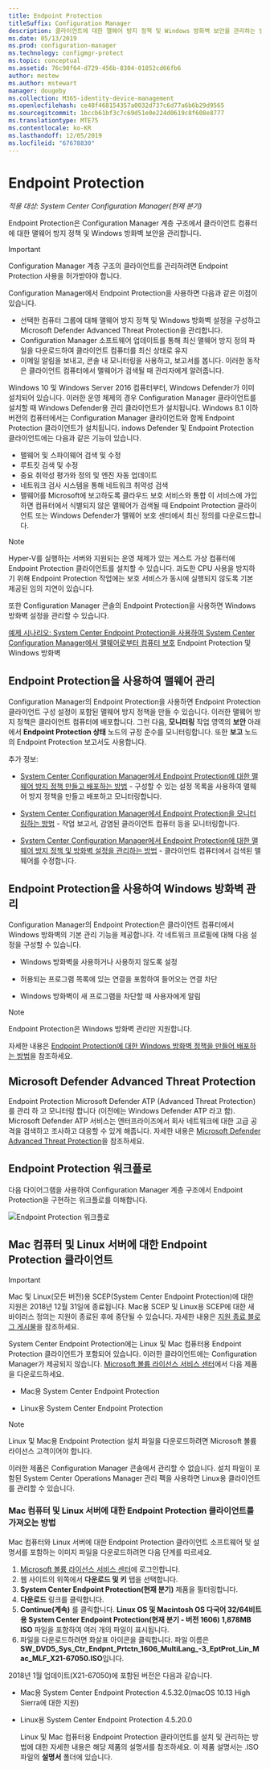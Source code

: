 ```yaml
---
title: Endpoint Protection
titleSuffix: Configuration Manager
description: 클라이언트에 대한 맬웨어 방지 정책 및 Windows 방화벽 보안을 관리하는 방법을 알아봅니다.
ms.date: 05/13/2019
ms.prod: configuration-manager
ms.technology: configmgr-protect
ms.topic: conceptual
ms.assetid: 76c90f64-d729-456b-8304-01852cd66fb6
author: mestew
ms.author: mstewart
manager: dougeby
ms.collection: M365-identity-device-management
ms.openlocfilehash: ce48f468154357a0032d737c6d77a6b6b29d9565
ms.sourcegitcommit: 1bccb61bf3c7c69d51e0e224d0619c8f608e8777
ms.translationtype: MTE75
ms.contentlocale: ko-KR
ms.lasthandoff: 12/05/2019
ms.locfileid: "67678830"
---
```

# <a name="endpoint-protection"></a>Endpoint Protection

*적용 대상: System Center Configuration Manager(현재 분기)*

Endpoint Protection은 Configuration Manager 계층 구조에서 클라이언트 컴퓨터에 대한 맬웨어 방지 정책 및 Windows 방화벽 보안을 관리합니다.  

> [!IMPORTANT]  
>  Configuration Manager 계층 구조의 클라이언트를 관리하려면 Endpoint Protection 사용을 허가받아야 합니다.  

 Configuration Manager에서 Endpoint Protection을 사용하면 다음과 같은 이점이 있습니다.  

-   선택한 컴퓨터 그룹에 대해 맬웨어 방지 정책 및 Windows 방화벽 설정을 구성하고 Microsoft Defender Advanced Threat Protection을 관리합니다.  
-   Configuration Manager 소프트웨어 업데이트를 통해 최신 맬웨어 방지 정의 파일을 다운로드하여 클라이언트 컴퓨터를 최신 상태로 유지  
-   이메일 알림을 보내고, 콘솔 내 모니터링을 사용하고, 보고서를 봅니다. 이러한 동작은 클라이언트 컴퓨터에서 맬웨어가 검색될 때 관리자에게 알려줍니다.  

Windows 10 및 Windows Server 2016 컴퓨터부터, Windows Defender가 이미 설치되어 있습니다. 이러한 운영 체제의 경우 Configuration Manager 클라이언트를 설치할 때 Windows Defender용 관리 클라이언트가 설치됩니다. Windows 8.1 이하 버전의 컴퓨터에서는 Configuration Manager 클라이언트와 함께 Endpoint Protection 클라이언트가 설치됩니다. indows Defender 및 Endpoint Protection 클라이언트에는 다음과 같은 기능이 있습니다.  

-   맬웨어 및 스파이웨어 검색 및 수정  
-   루트킷 검색 및 수정  
-   중요 취약성 평가와 정의 및 엔진 자동 업데이트  
-   네트워크 검사 시스템을 통해 네트워크 취약성 검색  
-   맬웨어를 Microsoft에 보고하도록 클라우드 보호 서비스와 통합 이 서비스에 가입하면 컴퓨터에서 식별되지 않은 맬웨어가 검색될 때 Endpoint Protection 클라이언트 또는 Windows Defender가 맬웨어 보호 센터에서 최신 정의를 다운로드합니다.  

> [!NOTE]  
>  Hyper-V를 실행하는 서버와 지원되는 운영 체제가 있는 게스트 가상 컴퓨터에 Endpoint Protection 클라이언트를 설치할 수 있습니다. 과도한 CPU 사용을 방지하기 위해 Endpoint Protection 작업에는 보호 서비스가 동시에 실행되지 않도록 기본 제공된 임의 지연이 있습니다.  

 또한 Configuration Manager 콘솔의 Endpoint Protection을 사용하면 Windows 방화벽 설정을 관리할 수 있습니다.  

 [예제 시나리오: System Center Endpoint Protection을 사용하여 System Center Configuration Manager에서 맬웨어로부터 컴퓨터 보호](scenarios-endpoint-protection.md) Endpoint Protection 및 Windows 방화벽  


## <a name="managing-malware-with-endpoint-protection"></a>Endpoint Protection을 사용하여 맬웨어 관리  
 Configuration Manager의 Endpoint Protection을 사용하면 Endpoint Protection 클라이언트 구성 설정이 포함된 맬웨어 방지 정책을 만들 수 있습니다. 이러한 맬웨어 방지 정책은 클라이언트 컴퓨터에 배포합니다. 그런 다음, **모니터링** 작업 영역의 **보안** 아래에서 **Endpoint Protection 상태** 노드의 규정 준수를 모니터링합니다. 또한 **보고** 노드의 Endpoint Protection 보고서도 사용합니다.  

 추가 정보:  

-   [System Center Configuration Manager에서 Endpoint Protection에 대한 맬웨어 방지 정책 만들고 배포하는 방법](endpoint-antimalware-policies.md) - 구성할 수 있는 설정 목록을 사용하여 맬웨어 방지 정책을 만들고 배포하고 모니터링합니다.  

-   [System Center Configuration Manager에서 Endpoint Protection을 모니터링하는 방법](monitor-endpoint-protection.md) - 작업 보고서, 감염된 클라이언트 컴퓨터 등을 모니터링합니다.  

-   [System Center Configuration Manager에서 Endpoint Protection에 대한 맬웨어 방지 정책 및 방화벽 설정을 관리하는 방법](endpoint-antimalware-firewall.md) - 클라이언트 컴퓨터에서 검색된 맬웨어를 수정합니다.  


## <a name="managing-windows-firewall-with-endpoint-protection"></a>Endpoint Protection을 사용하여 Windows 방화벽 관리  
 Configuration Manager의 Endpoint Protection은 클라이언트 컴퓨터에서 Windows 방화벽의 기본 관리 기능을 제공합니다. 각 네트워크 프로필에 대해 다음 설정을 구성할 수 있습니다.  

-   Windows 방화벽을 사용하거나 사용하지 않도록 설정  

-   허용되는 프로그램 목록에 있는 연결을 포함하여 들어오는 연결 차단  

-   Windows 방화벽이 새 프로그램을 차단할 때 사용자에게 알림  

> [!NOTE]  
>  Endpoint Protection은 Windows 방화벽 관리만 지원합니다.  


 자세한 내용은 [Endpoint Protection에 대한 Windows 방화벽 정책을 만들어 배포하는 방법](create-windows-firewall-policies.md)을 참조하세요.  


## <a name="microsoft-defender-advanced-threat-protection"></a>Microsoft Defender Advanced Threat Protection

Endpoint Protection Microsoft Defender ATP (Advanced Threat Protection)를 관리 하 고 모니터링 합니다 (이전에는 Windows Defender ATP 라고 함). Microsoft Defender ATP 서비스는 엔터프라이즈에서 회사 네트워크에 대한 고급 공격을 검색하고 조사하고 대응할 수 있게 해줍니다. 자세한 내용은 [Microsoft Defender Advanced Threat Protection](windows-defender-advanced-threat-protection.md)을 참조하세요.

## <a name="endpoint-protection-workflow"></a>Endpoint Protection 워크플로  
 다음 다이어그램을 사용하여 Configuration Manager 계층 구조에서 Endpoint Protection을 구현하는 워크플로를 이해합니다.  

 ![Endpoint Protection 워크플로](../media/Endpoint-Protection-Workflow.gif)  



## <a name="endpoint-protection-client-for-mac-computers-and-linux-servers"></a>Mac 컴퓨터 및 Linux 서버에 대한 Endpoint Protection 클라이언트  

> [!Important]  
> Mac 및 Linux(모든 버전)용 SCEP(System Center Endpoint Protection)에 대한 지원은 2018년 12월 31일에 종료됩니다. Mac용 SCEP 및 Linux용 SCEP에 대한 새 바이러스 정의는 지원이 종료된 후에 중단될 수 있습니다. 자세한 내용은 [지원 종료 블로그 게시물](https://go.microsoft.com/fwlink/?linkid=870182)을 참조하세요.  

 System Center Endpoint Protection에는 Linux 및 Mac 컴퓨터용 Endpoint Protection 클라이언트가 포함되어 있습니다. 이러한 클라이언트에는 Configuration Manager가 제공되지 않습니다. [Microsoft 볼륨 라이선스 서비스 센터](https://www.microsoft.com/licensing/servicecenter/default.aspx)에서 다음 제품을 다운로드하세요.  

-   Mac용 System Center Endpoint Protection  

-   Linux용 System Center Endpoint Protection  


> [!Note]  
>  Linux 및 Mac용 Endpoint Protection 설치 파일을 다운로드하려면 Microsoft 볼륨 라이선스 고객이어야 합니다.  

 이러한 제품은 Configuration Manager 콘솔에서 관리할 수 없습니다. 설치 파일이 포함된 System Center Operations Manager 관리 팩을 사용하면 Linux용 클라이언트를 관리할 수 있습니다.  

### <a name="how-to-get-the-endpoint-protection-client-for-mac-computers-and-linux-servers"></a>Mac 컴퓨터 및 Linux 서버에 대한 Endpoint Protection 클라이언트를 가져오는 방법

Mac 컴퓨터와 Linux 서버에 대한 Endpoint Protection 클라이언트 소프트웨어 및 설명서를 포함하는 이미지 파일을 다운로드하려면 다음 단계를 따르세요.
1. [Microsoft 볼륨 라이선스 서비스 센터](https://www.microsoft.com/licensing/servicecenter/default.aspx)에 로그인합니다.
2. 웹 사이트의 위쪽에서 **다운로드 및 키** 탭을 선택합니다.
3. **System Center Endpoint Protection(현재 분기)** 제품을 필터링합니다.
4. **다운로드** 링크를 클릭합니다.
5. **Continue(계속)** 를 클릭합니다. **Linux OS 및 Macintosh OS 다국어 32/64비트용 System Center Endpoint Protection(현재 분기 - 버전 1606) 1,878MB ISO** 파일을 포함하여 여러 개의 파일이 표시됩니다.
6. 파일을 다운로드하려면 화살표 아이콘을 클릭합니다. 파일 이름은 **SW_DVD5_Sys_Ctr_Endpnt_Prtctn_1606_MultiLang_-3_EptProt_Lin_Mac_MLF_X21-67050.ISO**입니다.

2018년 1월 업데이트(X21-67050)에 포함된 버전은 다음과 같습니다.

- Mac용 System Center Endpoint Protection 4.5.32.0(macOS 10.13 High Sierra에 대한 지원)
- Linux용 System Center Endpoint Protection 4.5.20.0 

  Linux 및 Mac 컴퓨터용 Endpoint Protection 클라이언트를 설치 및 관리하는 방법에 대한 자세한 내용은 해당 제품의 설명서를 참조하세요. 이 제품 설명서는 .ISO 파일의 **설명서** 폴더에 있습니다.
